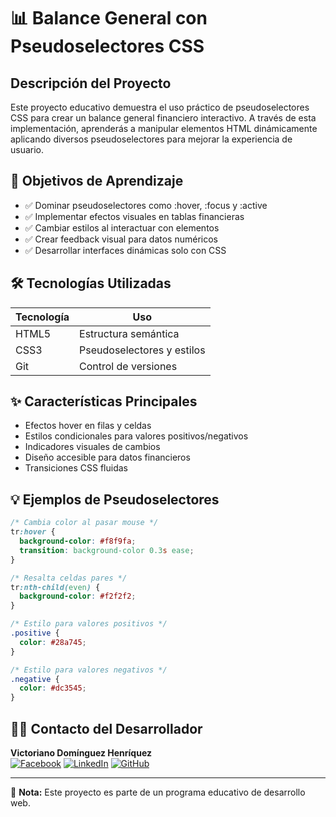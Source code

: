 # 📊 Balance General con Pseudoselectores CSS

## Descripción del Proyecto
Este proyecto educativo demuestra el uso práctico de pseudoselectores CSS para crear un balance general financiero interactivo. A través de esta implementación, aprenderás a manipular elementos HTML dinámicamente aplicando diversos pseudoselectores para mejorar la experiencia de usuario.

## 🎯 Objetivos de Aprendizaje
- ✅ Dominar pseudoselectores como :hover, :focus y :active
- ✅ Implementar efectos visuales en tablas financieras
- ✅ Cambiar estilos al interactuar con elementos
- ✅ Crear feedback visual para datos numéricos
- ✅ Desarrollar interfaces dinámicas solo con CSS

## 🛠 Tecnologías Utilizadas
| Tecnología | Uso |
|------------|-----|
| HTML5 | Estructura semántica |
| CSS3 | Pseudoselectores y estilos |
| Git | Control de versiones |

## ✨ Características Principales
- Efectos hover en filas y celdas
- Estilos condicionales para valores positivos/negativos
- Indicadores visuales de cambios
- Diseño accesible para datos financieros
- Transiciones CSS fluidas

## 💡 Ejemplos de Pseudoselectores
```css
/* Cambia color al pasar mouse */
tr:hover {
  background-color: #f8f9fa;
  transition: background-color 0.3s ease;
}

/* Resalta celdas pares */
tr:nth-child(even) {
  background-color: #f2f2f2;
}

/* Estilo para valores positivos */
.positive {
  color: #28a745;
}

/* Estilo para valores negativos */
.negative {
  color: #dc3545;
}

```

## 👨‍💻 Contacto del Desarrollador
**Victoriano Domínguez Henríquez**  
[![Facebook](https://img.shields.io/badge/Facebook-1877F2?style=for-the-badge&logo=facebook&logoColor=white)](https://web.facebook.com/profile.php?id=61573209977446&locale=es_LA) [![LinkedIn](https://img.shields.io/badge/LinkedIn-0077B5?style=for-the-badge&logo=linkedin&logoColor=white)](https://www.linkedin.com/in/victoriano-dominguez-henr%C3%ADquez-614785144) [![GitHub](https://img.shields.io/badge/GitHub-181717?style=for-the-badge&logo=github&logoColor=white)](https://github.com/InformaticaEmpresarial-Tic-Docente/InformaticaEmpresarial-Tic-Docente)


---

📄 **Nota:** Este proyecto es parte de un programa educativo de desarrollo web.

